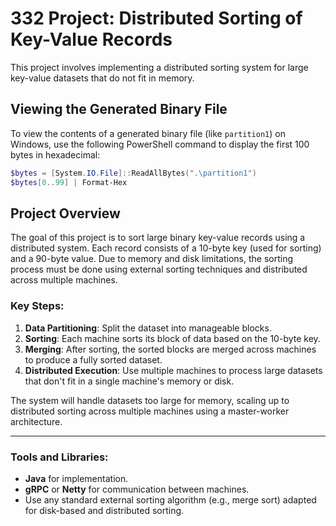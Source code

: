 # 332 Project: Distributed Sorting of Key-Value Records

This project involves implementing a distributed sorting system for large key-value datasets that do not fit in memory.

## Viewing the Generated Binary File

To view the contents of a generated binary file (like `partition1`) on Windows, use the following PowerShell command to display the first 100 bytes in hexadecimal:

```powershell
$bytes = [System.IO.File]::ReadAllBytes(".\partition1")
$bytes[0..99] | Format-Hex
```

## Project Overview

The goal of this project is to sort large binary key-value records using a distributed system. Each record consists of a 10-byte key (used for sorting) and a 90-byte value. Due to memory and disk limitations, the sorting process must be done using external sorting techniques and distributed across multiple machines.

### Key Steps:
1. **Data Partitioning**: Split the dataset into manageable blocks.
2. **Sorting**: Each machine sorts its block of data based on the 10-byte key.
3. **Merging**: After sorting, the sorted blocks are merged across machines to produce a fully sorted dataset.
4. **Distributed Execution**: Use multiple machines to process large datasets that don't fit in a single machine's memory or disk.

The system will handle datasets too large for memory, scaling up to distributed sorting across multiple machines using a master-worker architecture.

---

### Tools and Libraries:
- **Java** for implementation.
- **gRPC** or **Netty** for communication between machines.
- Use any standard external sorting algorithm (e.g., merge sort) adapted for disk-based and distributed sorting.

